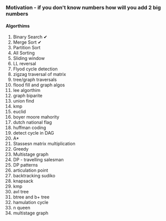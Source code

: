 ### Motivation - if you don't know numbers how will you add 2 big numbers

#### Algorthims
1. Binary Search &#x2714;
2. Merge Sort &#x2714;
3. Partition Sort
4. All Sorting
5. Sliding window
6. LL reversal
7. Flyod cycle detection
8. zigzag traversal of matrix
9. tree/graph traversals
10. flood fill and graph algos
11. lee algorthim
12. graph biparite
13. union find
14. kmp
15. euclid
16. boyer moore mahority
17. dutch national flag
18. huffman coding
19. detect cycle in DAG
20. A*
21. Stassesn matrix multiplication
22. Greedy
23. Multistage graph
24. DP - travelling salesman
25. DP patterns
26. articulation point
27. backtracking sudiko
28. knapsack
29. kmp
30. avl tree
31. btree and b+ tree
32. hamulation cycle
33. n queen
34. multistage graph
